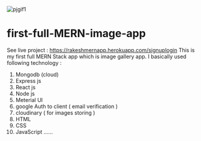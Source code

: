 ![pjgif1](https://user-images.githubusercontent.com/80037791/132415717-598c6145-855b-4d3b-907e-90a7b4876c11.gif)
# first-full-MERN-image-app
See live project : https://rakeshmernapp.herokuapp.com/signuplogin
This is my first full MERN Stack app which is image gallery app.
I basically used following technology : 
1) Mongodb (cloud)
2) Express js
3) React js
4) Node js
5) Meterial UI
6) google Auth to client ( email verification )
7) cloudinary ( for images storing )
8) HTML
9) CSS
10) JavaScript ......
